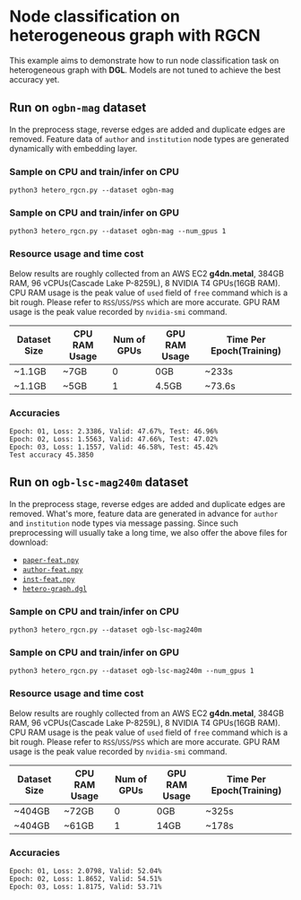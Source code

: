 # Node classification on heterogeneous graph with RGCN

This example aims to demonstrate how to run node classification task on heterogeneous graph with **DGL**. Models are not tuned to achieve the best accuracy yet.

## Run on `ogbn-mag` dataset
In the preprocess stage, reverse edges are added and duplicate edges are removed. Feature data of `author` and `institution` node types are generated dynamically with embedding layer.

### Sample on CPU and train/infer on CPU
```
python3 hetero_rgcn.py --dataset ogbn-mag
```

### Sample on CPU and train/infer on GPU
```
python3 hetero_rgcn.py --dataset ogbn-mag --num_gpus 1
```

### Resource usage and time cost
Below results are roughly collected from an AWS EC2 **g4dn.metal**, 384GB RAM, 96 vCPUs(Cascade Lake P-8259L), 8 NVIDIA T4 GPUs(16GB RAM). CPU RAM usage is the peak value of `used` field of `free` command which is a bit rough. Please refer to `RSS`/`USS`/`PSS` which are more accurate. GPU RAM usage is the peak value recorded by `nvidia-smi` command.

| Dataset Size | CPU RAM Usage | Num of GPUs | GPU RAM Usage | Time Per Epoch(Training) |
| ------------ | ------------- | ----------- | ------------- | ------------------------ |
| ~1.1GB       | ~7GB          | 0           |  0GB          | ~233s                    |
| ~1.1GB       | ~5GB          | 1           |  4.5GB        | ~73.6s                   |

### Accuracies
```
Epoch: 01, Loss: 2.3386, Valid: 47.67%, Test: 46.96%
Epoch: 02, Loss: 1.5563, Valid: 47.66%, Test: 47.02%
Epoch: 03, Loss: 1.1557, Valid: 46.58%, Test: 45.42%
Test accuracy 45.3850
```

## Run on `ogb-lsc-mag240m` dataset
In the preprocess stage, reverse edges are added and duplicate edges are removed. What's more, feature data are generated in advance for `author` and `institution` node types via message passing. Since such preprocessing will usually take a long time, we also offer the above files for download:

* [`paper-feat.npy`](https://dgl-data.s3-accelerate.amazonaws.com/dataset/OGB-LSC/paper-feat.npy)
* [`author-feat.npy`](https://dgl-data.s3-accelerate.amazonaws.com/dataset/OGB-LSC/author-feat.npy)
* [`inst-feat.npy`](https://dgl-data.s3-accelerate.amazonaws.com/dataset/OGB-LSC/inst-feat.npy)
* [`hetero-graph.dgl`](https://dgl-data.s3-accelerate.amazonaws.com/dataset/OGB-LSC/hetero-graph.dgl)

### Sample on CPU and train/infer on CPU
```
python3 hetero_rgcn.py --dataset ogb-lsc-mag240m
```

### Sample on CPU and train/infer on GPU
```
python3 hetero_rgcn.py --dataset ogb-lsc-mag240m --num_gpus 1
```

### Resource usage and time cost
Below results are roughly collected from an AWS EC2 **g4dn.metal**, 384GB RAM, 96 vCPUs(Cascade Lake P-8259L), 8 NVIDIA T4 GPUs(16GB RAM). CPU RAM usage is the peak value of `used` field of `free` command which is a bit rough. Please refer to `RSS`/`USS`/`PSS` which are more accurate. GPU RAM usage is the peak value recorded by `nvidia-smi` command.

| Dataset Size | CPU RAM Usage | Num of GPUs | GPU RAM Usage | Time Per Epoch(Training) |
| ------------ | ------------- | ----------- | ------------- | ------------------------ |
| ~404GB       | ~72GB         | 0           |  0GB          | ~325s                    |
| ~404GB       | ~61GB         | 1           |  14GB         | ~178s                    |

### Accuracies
```
Epoch: 01, Loss: 2.0798, Valid: 52.04%
Epoch: 02, Loss: 1.8652, Valid: 54.51%
Epoch: 03, Loss: 1.8175, Valid: 53.71%
```
